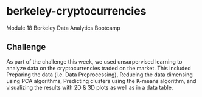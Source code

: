 # berkeley-cryptocurrencies
Module 18 Berkeley Data Analytics Bootcamp

## Challenge
As part of the challenge this week, we used unsurpervised learning to analyze data on the cryptocurrencies traded on the market. This included  Preparing the data (i.e. Data Preprocessing), Reducing the data dimensing using PCA algorithms, Predicting clusters using the K-means algorithm, and visualizing the results with 2D & 3D plots as well as in a data table.
